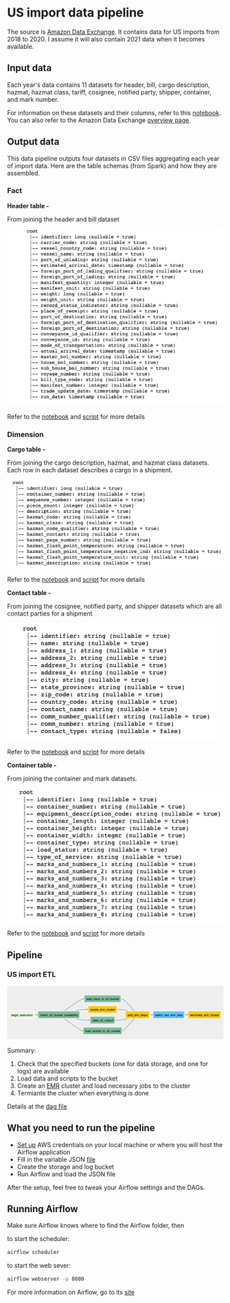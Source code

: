# US import data pipeline

The source is [Amazon Data Exchange](https://aws.amazon.com/marketplace/pp/US-Imports-Automated-Manifest-System-AMS-Shipments/prodview-stk4wn3mbhx24). It contains data for US imports from 2018 to 2020. I assume it will also contain 2021 data when it becomes available. 

## Input data

Each year's data contains 11 datasets for header, bill, cargo description, hazmat, hazmat class, tariff, cosignee, notified party, shipper, container, and mark number.

For information on these datasets and their columns, refer to this [notebook](https://github.com/jackyho112/us-import-data-pipelines/blob/main/notebooks/exploration.ipynb). You can also refer to the Amazon Data Exchange [overview page](https://aws.amazon.com/marketplace/pp/US-Imports-Automated-Manifest-System-AMS-Shipments/prodview-stk4wn3mbhx24#offers).

## Output data

This data pipeline outputs four datasets in CSV files aggregating each year of import data. Here are the table schemas (from Spark) and how they are assembled.

### Fact

**Header table -**

From joining the header and bill dataset

![bill table schema](imgs/bill-table-schema.png)

Refer to the [notebook](https://github.com/jackyho112/us-import-data-pipelines/blob/main/notebooks/bill_spark_op.ipynb) and [script](https://github.com/jackyho112/us-import-data-pipelines/blob/main/airflow/plugins/scripts/assemble_header.py) for more details

### Dimension

**Cargo table -** 

From joining the cargo description, hazmat, and hazmat class datasets. Each row in each dataset describes a cargo in a shipment.

![cargo table schema](imgs/cargo-table-schema.png)

Refer to the [notebook](https://github.com/jackyho112/us-import-data-pipelines/blob/main/notebooks/cargo_spark_op.ipynb) and [script](https://github.com/jackyho112/us-import-data-pipelines/blob/main/airflow/plugins/scripts/assemble_cargo.py) for more details

**Contact table -** 

From joining the cosignee, notified party, and shipper datasets which are all contact parties for a shipment

![contact table schema](imgs/contact-table-schema.png)

Refer to the [notebook](https://github.com/jackyho112/us-import-data-pipelines/blob/main/notebooks/contact_spark_op.ipynb) and [script](https://github.com/jackyho112/us-import-data-pipelines/blob/main/airflow/plugins/scripts/assemble_contact.py) for more details

**Container table -** 

From joining the container and mark datasets.

![container table schema](imgs/container-table-schema.png)

Refer to the [notebook](https://github.com/jackyho112/us-import-data-pipelines/blob/main/notebooks/container_spark_op.ipynb) and [script](https://github.com/jackyho112/us-import-data-pipelines/blob/main/airflow/plugins/scripts/assemble_container.py) for more details

## Pipeline

### US import ETL

![dag](imgs/dag.png)

Summary:

1. Check that the specified buckets (one for data storage, and one for logs) are available
2. Load data and scripts to the bucket
3. Create an [EMR](https://aws.amazon.com/emr/) cluster and load necessary jobs to the cluster
4. Termiante the cluster when everything is done

Details at the [dag file](https://github.com/jackyho112/us-import-data-pipelines/blob/main/airflow/dags/us_import_dag.py)

## What you need to run the pipeline

- [Set up](https://docs.aws.amazon.com/cli/latest/userguide/cli-configure-quickstart.html) AWS credentials on your local machine or where you will host the Airflow application
- Fill in the variable JSON [file](https://github.com/jackyho112/us-import-data-pipelines/blob/main/airflow/variables.json)
- Create the storage and log bucket
- Run Airflow and load the JSON file

After the setup, feel free to tweak your Airflow settings and the DAGs.

## Running Airflow

Make sure Airflow knows where to find the Airflow folder, then

to start the scheduler:
```bash
airflow scheduler
```

to start the web sever:
```bash
airflow webserver -p 8080
```

For more information on Airflow, go to its [site](http://airflow.apache.org/docs/stable/)
